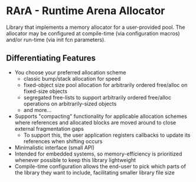 # RArA - Runtime Arena Allocator
Library that implements a memory allocator for a user-provided pool. The allocator may be configured at compile-time (via configuration macros) and/or run-time (via init fcn parameters).   

## Differentiating Features
- You choose your preferred allocation scheme
   - classic bump/stack allocation for speed
   - fixed-object size pool allocation for arbitrarily ordered free/alloc on fixed-size objects
   - segregated free-lists to support arbitrarily ordered free/alloc operations on arbitrarily-sized objects
   - and more...
- Supports "compacting" functionality for applicable allocation schemes where references and allocated blocks are moved around to close external fragmentation gaps
   - To support this, the user application registers callbacks to update its references when shifting occurs
- Minimalistic interface (small API)
- Intended for embedded systems, so memory-efficiency is prioritized whenever possible to keep this library lightweight
- Compile-time configuration allows the end-user to pick which parts of the library they want to include, facilitating smaller library file size
